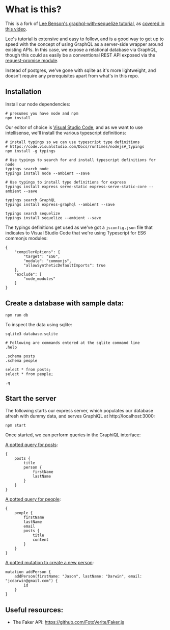 # What is this?

This is a fork of [Lee Benson's graphql-with-sequelize tutorial](https://github.com/leebenson/graphql-with-sequelize), as [covered in this video](https://www.youtube.com/watch?v=DNPVqK_woRQ). 

Lee's tutorial is extensive and easy to follow, and is a good way to get up to speed with the concept of using GraphQL as a server-side wrapper around existing APIs.
In this case, we expose a relational database via GraphQL, though this could as easily be a conventional REST API exposed via the [request-promise module](https://www.npmjs.com/package/request-promise).  

Instead of postgres, we've gone with sqlite as it's more lightweight, and doesn't require any prerequisites apart from what's in this repo.

## Installation

Install our node dependencies:

    # presumes you have node and npm
    npm install
    
Our editor of choice is [Visual Studio Code](https://code.visualstudio.com/Docs/languages/javascript#_javascript-projects-jsconfigjson), and as we want to use intellisense, we'll install the various typescript definitions:

    # install typings so we can use typescript type definitions
    # https://code.visualstudio.com/Docs/runtimes/nodejs#_typings
    npm install -g typings

    # Use typings to search for and install typescript definitions for node
    typings search node
    typings install node --ambient --save

    # Use typings to install type definitions for express
    typings install express serve-static express-serve-static-core --ambient --save

    typings search GraphQL
    typings install express-graphql --ambient --save

    typings search sequelize
    typings install sequelize --ambient --save

The typings definitions get used as we've got a `jsconfig.json` file that indicates to Visual Studio Code that we're using Typescript for ES6 commonjs modules:

    {
        "compilerOptions": {
            "target": "ES6",
            "module": "commonjs",
            "allowSyntheticDefaultImports": true
        },
        "exclude": [
            "node_modules"
        ]
    }

     
## Create a database with sample data:

    npm run db

To inspect the data using sqlite:

    sqlite3 database.sqlite

    # Following are commands entered at the sqlite command line    
    .help

    .schema posts
    .schema people

    select * from posts;
    select * from people;
    
    .q

## Start the server 

The following starts our express server, which populates our database afresh with dummy data, and serves GraphiQL at http://localhost:3000:  

    npm start

Once started, we can perform queries in the GraphiQL interface:

[A potted query for posts](http://localhost:3000/graphql?query=%7B%0A%20%20posts%20%7B%0A%20%20%20%20title%0A%20%20%20%20person%20%7B%0A%20%20%20%20%20%20firstName%0A%20%20%20%20%20%20lastName%0A%20%20%20%20%7D%0A%20%20%7D%0A%7D%0A):

    {
        posts {
            title
            person {
                firstName
                lastName
            }
        }
    }

[A potted query for people](http://localhost:3000/graphql?query=%7B%0A%20%20people%20%7B%0A%20%20%20%20firstName%0A%20%20%20%20lastName%0A%20%20%20%20email%0A%20%20%20%20posts%20%7B%0A%20%20%20%20%20%20title%0A%20%20%20%20%20%20content%0A%20%20%20%20%7D%0A%20%20%7D%0A%7D%0A):

    {
        people {
            firstName
            lastName
            email
            posts {
                title
                content
            }
        }
    }

[A potted mutation to create a new person](http://localhost:3000/graphql?query=mutation%20addPerson%20%7B%0A%20%20addPerson(firstName%3A%20%22Jason%22%2C%20lastName%3A%20%22Darwin%22%2C%20email%3A%20%22jcdarwin%40gmail.com%22)%20%7B%0A%20%20%20%20id%0A%20%20%7D%0A%7D%0A&operationName=addPerson): 

    mutation addPerson {
        addPerson(firstName: "Jason", lastName: "Darwin", email: "jcdarwin@gmail.com") {
            id
        }
    }


## Useful resources:

* The Faker API: https://github.com/FotoVerite/Faker.js
